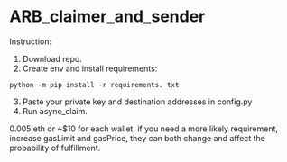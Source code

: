 # ARB_claimer_and_sender 

Instruction:
1. Download repo.
2. Create env and install requirements:
```
python -m pip install -r requirements. txt
```
3. Paste your private key and destination addresses in config.py
4. Run async_claim.

0.005 eth or ~$10 for each wallet, if you need a more likely requirement, increase gasLimit and gasPrice, they can both change and affect the probability of fulfillment.
